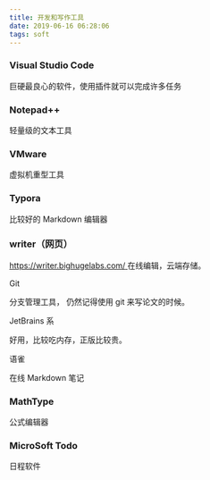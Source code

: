 ```yaml
---
title: 开发和写作工具
date: 2019-06-16 06:28:06
tags: soft
---
```






 

### Visual Studio Code

巨硬最良心的软件，使用插件就可以完成许多任务



### Notepad++

轻量级的文本工具 



### VMware

虚拟机重型工具



### Typora

比较好的 Markdown 编辑器



###  writer（网页）

[https://writer.bighugelabs.com/ ](https://writer.bighugelabs.com/ ) 在线编辑，云端存储。



Git 

分支管理工具， 仍然记得使用 git 来写论文的时候。



JetBrains 系

好用，比较吃内存，正版比较贵。



语雀

在线 Markdown 笔记



### MathType

 公式编辑器



### MicroSoft Todo

日程软件

